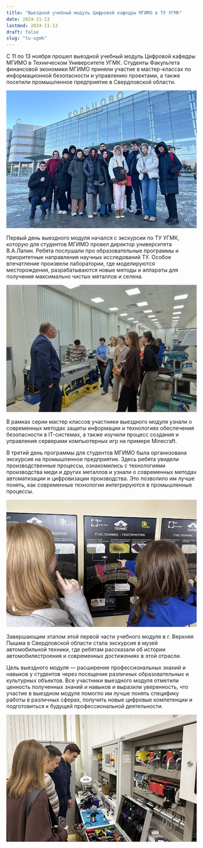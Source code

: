```yaml
---
title: "Выездной учебный модуль Цифровой кафедры МГИМО в ТУ УГМК"
date: 2024-11-13
lastmod: 2024-11-13
draft: false
slug: "tu-ugmk"
---
```


С 11 по 13 ноября прошел выездной учебный модуль Цифровой кафедры МГИМО в Техническом Университете УГМК. Студенты Факультета финансовой экономики МГИМО приняли участие в мастер-классах по информационной безопасности и управлению проектами, а также посетили промышленное предприятие в Свердловской области.

![](tu-ugmk-1.jpg)

Первый день выездного модуля начался с экскурсии по ТУ УГМК, которую для студентов МГИМО провел директор университета В.А.Лапин. Ребята послушали про образовательные программы и приоритетные направления научных исследований ТУ. Особое впечатление произвели лаборатории, где моделируются месторождения, разрабатываются новые методы и аппараты для получения максимально чистых металлов и селена.

![](tu-ugmk-2.jpg)

В рамках серии мастер классов участники выездного модуля узнали о современных методах защиты информации и технологиях обеспечения безопасности в IT-системах, а также изучили процесс создания и управления серверами компьютерных игр на примере Minecraft.

В третий день программы для студентов МГИМО была организована экскурсия на промышленное предприятие. Здесь ребята увидели производственные процессы, ознакомились с технологиями производства меди и других металлов и узнали о современных методах автоматизации и цифровизации производства. Это позволило им лучше понять, как современные технологии интегрируются в промышленные процессы.

![](tu-ugmk-3.jpg)

Завершающим этапом этой первой части учебного модуля в г. Верхняя Пышма в Свердловской области стала экскурсия в музей автомобильной техники, где ребятам рассказали об истории автомобилестроения и современных достижениях в этой отрасли.

Цель выездного модуля — расширение профессиональных знаний и навыков у студентов через посещение различных образовательных и культурных объектов. Все участники выездного модуля отметили ценность полученных знаний и навыков и выразили уверенность, что участие в выездном модуле помогло им лучше понять специфику работы в различных сферах, получить новые цифровые компетенции и подготовиться к будущей профессиональной деятельности.

![](tu-ugmk-4.jpg)
